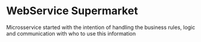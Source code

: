 <h1> WebService Supermarket </h1>
Microsservice started with the intention of handling the business rules, logic and communication with who to use this information
